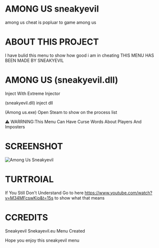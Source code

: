 # AMONG US sneakyevil
among us cheat is popluar to game among us

# ABOUT THIS PROJECT
I have bulid this menu to show how good i am in cheating THIS MENU HAS BEEN MADE BY SNEAKYEVIL

# AMONG US (sneakyevil.dll)
Inject With Extreme Injector

(sneakyevil.dll) inject dll 

(Among us.exe) Open Steam to show on the process list 

⚠ WARRNING:This Menu Can Have Curse Words About Players And Imposters 

# SCREENSHOT
![Among Us Sneakyevil](https://user-images.githubusercontent.com/87953779/126917691-074916e2-7657-467b-be55-3d755ad21026.PNG)

# TURTROIAL
If You Still Don't Understand Go to here https://www.youtube.com/watch?v=M34MFcswKio&t=15s to show what that means 

# CCREDITS
Sneakyevil
Snekayevil.eu 
Menu Created

Hope you enjoy this sneakyevil menu 


